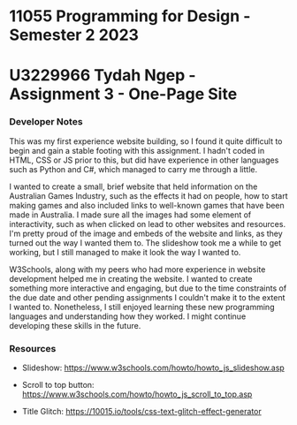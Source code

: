 # 11055 Programming for Design - Semester 2 2023
# U3229966 Tydah Ngep - Assignment 3 - One-Page Site

### Developer Notes

This was my first experience website building, so I found it quite difficult to begin and gain a stable footing with this assignment. I hadn't coded in HTML, CSS or JS prior to this, but did have experience in other languages such as Python and C#, which managed to carry me through a little.

I wanted to create a small, brief website that held information on the Australian Games Industry, such as the effects it had on people, how to start making games and also included links to well-known games that have been made in Australia. I made sure all the images had some element of interactivity, such as when clicked on lead to other websites and resources. I'm pretty proud of the image and embeds of the website and links, as they turned out the way I wanted them to. The slideshow took me a while to get working, but I still managed to make it look the way I wanted to.

W3Schools, along with my peers who had more experience in website development helped me in creating the website. I wanted to create something more interactive and engaging, but due to the time constraints of the due date and other pending assignments I couldn't make it to the extent I wanted to. Nonetheless, I still enjoyed learning these new programming languages and understanding how they worked. I might continue developing these skills in the future.

### Resources

* Slideshow: https://www.w3schools.com/howto/howto_js_slideshow.asp

* Scroll to top button: https://www.w3schools.com/howto/howto_js_scroll_to_top.asp

* Title Glitch: https://10015.io/tools/css-text-glitch-effect-generator

